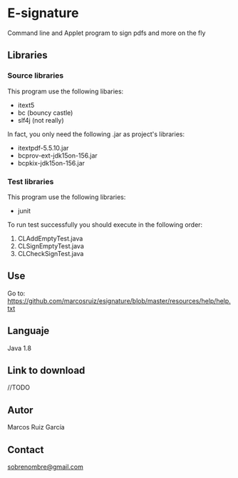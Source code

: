 # E-signature

Command line and Applet program to sign pdfs and more on the fly

## Libraries

### Source libraries

This program use the following libaries:

- itext5
- bc (bouncy castle)
- slf4j (not really)

In fact, you only need the following .jar as project's libraries:

- itextpdf-5.5.10.jar
- bcprov-ext-jdk15on-156.jar
- bcpkix-jdk15on-156.jar

### Test libraries

This program use the following libraries:

- junit

To run test successfully you should execute in the following order:

1. CLAddEmptyTest.java
2. CLSignEmptyTest.java
3. CLCheckSignTest.java

## Use

Go to: <https://github.com/marcosruiz/esignature/blob/master/resources/help/help.txt>

## Languaje

Java 1.8

## Link to download

//TODO

## Autor

Marcos Ruiz García

## Contact

sobrenombre@gmail.com

